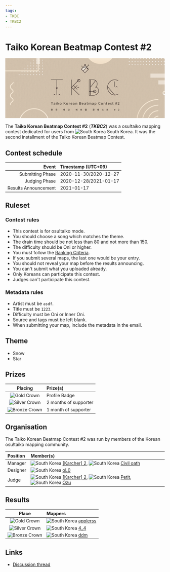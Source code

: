 ```yaml
---
tags:
- TKBC
- TKBC2
---
```


# Taiko Korean Beatmap Contest #2

![TKBC2 Logo](img/logo.png)

The **Taiko Korean Beatmap Contest #2** (***TKBC2***) was a osu!taiko mapping contest dedicated for users from ![][flag_KR] South Korea. It was the second installment of the Taiko Korean Beatmap Contest.

## Contest schedule

| Event | Timestamp (UTC+09) |
| --: | :-- |
| Submitting Phase | 2020-11-30/2020-12-27 |
| Judging Phase | 2020-12-28/2021-01-17 |
| Results Announcement | 2021-01-17 |

## Ruleset

### Contest rules

- This contest is for osu!taiko mode.
- You should choose a song which matches the theme.
- The drain time should be not less than 80 and not more than 150.
- The difficulty should be Oni or higher.
- You must follow the [Ranking Criteria](/wiki/Ranking_Criteria).
- If you submit several maps, the last one would be your entry.
- You should not reveal your map before the results announcing.
- You can't submit what you uploaded already.
- Only Koreans can participate this contest.
- Judges can't participate this contest.

### Metadata rules

- Artist must be `asdf`.
- Title must be `1223`.
- Difficulty must be Oni or Inner Oni.
- Source and tags must be left blank.
- When submitting your map, include the metadata in the email.

## Theme

- Snow
- Star

## Prizes

| Placing | Prize(s) |
| :-: | :-- |
| ![Gold Crown](/wiki/shared/crown-gold.png "1st place") | Profile Badge |
| ![Silver Crown](/wiki/shared/crown-silver.png "2nd place") | 2 months of supporter |
| ![Bronze Crown](/wiki/shared/crown-bronze.png "3rd place") | 1 month of supporter |

## Organisation

The Taiko Korean Beatmap Contest #2 was run by members of the Korean osu!taiko mapping community.

| Position | Member(s) |
| :-- | :-- |
| Manager | ![][flag_KR] [\[Karcher\] 2](https://osu.ppy.sh/users/9892196), ![][flag_KR] [Civil oath](https://osu.ppy.sh/users/3216107) |
| Designer | ![][flag_KR] [oL0](https://osu.ppy.sh/users/1134683) |
| Judge | ![][flag_KR] [\[Karcher\] 2](https://osu.ppy.sh/users/9892196), ![][flag_KR] [Petit](https://osu.ppy.sh/users/4637369), ![][flag_KR] [Ozu](https://osu.ppy.sh/users/980092) |

## Results

| Place | Mappers |
| :-: | :-- |
| ![Gold Crown](/wiki/shared/crown-gold.png "1st place") | ![][flag_KR] [applerss](https://osu.ppy.sh/users/983349) |
| ![Silver Crown](/wiki/shared/crown-silver.png "2nd place") | ![][flag_KR] [4\_4](https://osu.ppy.sh/users/1152851) |
| ![Bronze Crown](/wiki/shared/crown-bronze.png "3rd place") | ![][flag_KR] [ddm](https://osu.ppy.sh/users/7910282) |

## Links

- [Discussion thread](https://osu.ppy.sh/community/forums/topics/1162734)

[flag_KR]: /wiki/shared/flag/KR.gif "South Korea"
